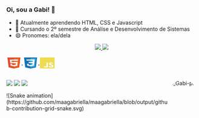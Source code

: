 ### Oi, sou a Gabi! 👋

- 🔭 Atualmente aprendendo HTML, CSS e Javascript
- 🌱 Cursando o 2º semestre de Análise e Desenvolvimento de Sistemas
- 😄 Pronomes: ela/dela

<div align="center">
  <a href="https://github.com/maagabriella">
  <img height="180em" src="https://github-readme-stats.vercel.app/api?username=maagabriella&show_icons=true&theme=dracula&include_all_commits=true&count_private=true"/>
  <img height="180em" src="https://github-readme-stats.vercel.app/api/top-langs/?username=maagabriella&layout=compact&langs_count=7&theme=dracula"/>
</div>
<div style="display: inline_block"><br>
  <img align="center" alt="Gabi-HTML" height="30" width="40" src="https://raw.githubusercontent.com/devicons/devicon/master/icons/html5/html5-original.svg">
  <img align="center" alt="Gabi-CSS" height="30" width="40" src="https://raw.githubusercontent.com/devicons/devicon/master/icons/css3/css3-original.svg">
  <img align="center" alt="Gabi-Js" height="30" width="40" src="https://raw.githubusercontent.com/devicons/devicon/master/icons/javascript/javascript-plain.svg">
</div>
  
  ##
 
<img align="right" alt="Gabi-pic" height="170" style="border-radius:50px;" src="https://cdn.discordapp.com/attachments/987511192106971146/1004168390820245604/download20220802202244.png">
</div>
 
  ##

<div> 

  <a href="https://instagram.com/ow.mag" target="_blank"><img src="https://img.shields.io/badge/-Instagram-%23E4405F?style=for-the-badge&logo=instagram&logoColor=white" target="_blank"></a>
  <a href = "mailto:gabriellaleitecruz@gmail.com"><img src="https://img.shields.io/badge/-Gmail-%23333?style=for-the-badge&logo=gmail&logoColor=white" target="_blank"></a>
  <a href="https://www.linkedin.com/in/maria-gabriella-leite-cruz/" target="_blank"><img src="https://img.shields.io/badge/-LinkedIn-%230077B5?style=for-the-badge&logo=linkedin&logoColor=white" target="_blank"></a> 
  
</div>
  ![Snake animation](https://github.com/maagabriella/maagabriella/blob/output/github-contribution-grid-snake.svg)



